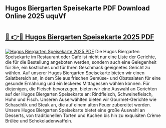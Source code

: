 ## Hugos Biergarten Speisekarte PDF Download Online 2025 uquVf

# <h2><a href="http://gcbmr0.nevu.top/?p=Hugos+Biergarten+Speisekarte">🔗 👉🔴 Hugos Biergarten Speisekarte 2025 PDF</a></h2>

[![Hugos Biergarten Speisekarte 2025 PDF](https://i.imgur.com/dBaPXMq.png)](http://gcbmr0.nevu.top/?p=Hugos+Biergarten+Speisekarte)
Die Hugos Biergarten Speisekarte im Restaurant oder Café ist nicht nur eine Liste der Gerichte, die für die Bestellung angeboten werden, sondern auch eine Gelegenheit für Sie, ein köstliches und für Ihren Geschmack geeignetes Gericht zu wählen. Auf unserer Hugos Biergarten Speisekarte bieten wir einen Salatbereich an, in dem Sie aus frischen Gemüse- und Obstsalaten für eine gesunde Ernährung und ein leckeres Mittagessen wählen können. Für diejenigen, die Fleisch bevorzugen, bieten wir eine Auswahl an Gerichten auf der Hugos Biergarten Speisekarte an: Rindfleisch, Schweinefleisch, Huhn und Fisch. Unseren Auserwählten bieten wir Gourmet-Gerichte wie Schaschlik und Steak an, die auf einem alten Feuer zubereitet werden. Unsere Hugos Biergarten Speisekarte bietet eine große Auswahl an Desserts, von traditionellen Torten und Kuchen bis hin zu exquisiten Crème Brûlée und Schokoladenwaffeln.

